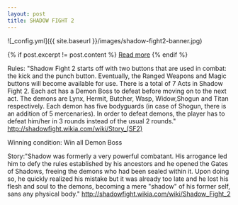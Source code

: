 ```yaml
---
layout: post
title: SHADOW FIGHT 2
---
```

![_config.yml]({{ site.baseurl }}/images/shadow-fight2-banner.jpg)


{% if post.excerpt != post.content %}
    <a href="{{ site.baseurl }}{{ post.url }}">Read more</a>
{% endif %}




Rules: "Shadow Fight 2 starts off with two buttons that are used in combat: the kick and the punch button. Eventually, the Ranged Weapons and Magic buttons will become available for use.
There is a total of 7 Acts in Shadow Fight 2. Each act has a Demon Boss to defeat before moving on to the next act. The demons are Lynx, Hermit, Butcher, Wasp, Widow,Shogun and Titan respectively. Each demon has five bodyguards (in case of Shogun, there is an addition of 5 mercenaries). In order to defeat demons, the player has to defeat him/her in 3 rounds instead of the usual 2 rounds." http://shadowfight.wikia.com/wiki/Story_(SF2)

Winning condition:
Win all Demon Boss

Story:"Shadow was formerly a very powerful combatant.  His arrogance led him to defy the rules established by his ancestors and he opened the Gates of Shadows, freeing the demons who had been sealed within it. Upon doing so, he quickly realized his mistake but it was already too late and he lost his flesh and soul to the demons, becoming a mere "shadow" of his former self, sans any physical body."
http://shadowfight.wikia.com/wiki/Shadow_Fight_2



